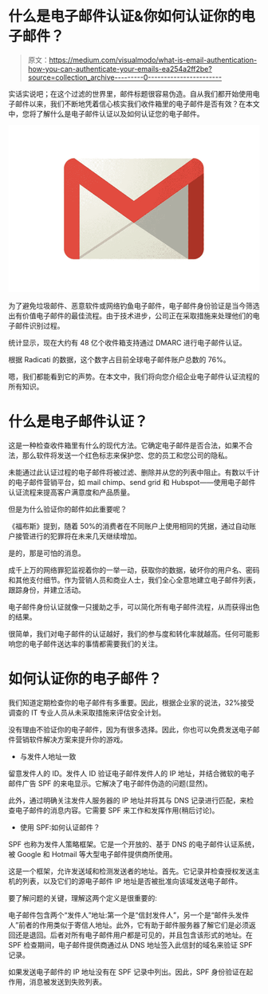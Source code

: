 # 什么是电子邮件认证&你如何认证你的电子邮件？

> 原文：<https://medium.com/visualmodo/what-is-email-authentication-how-you-can-authenticate-your-emails-ea254a2ff2be?source=collection_archive---------0----------------------->

实话实说吧；在这个过滤的世界里，邮件标题很容易伪造。自从我们都开始使用电子邮件以来，我们不断地凭着信心核实我们收件箱里的电子邮件是否有效？在本文中，您将了解什么是电子邮件认证以及如何认证您的电子邮件。

![](img/699dcc3c56389abf665b786506223585.png)

为了避免垃圾邮件、恶意软件或网络钓鱼电子邮件，电子邮件身份验证是当今筛选出有价值电子邮件的最佳流程。由于技术进步，公司正在采取措施来处理他们的电子邮件识别过程。

统计显示，现在大约有 48 亿个收件箱支持通过 DMARC 进行电子邮件认证。

根据 Radicati 的数据，这个数字占目前全球电子邮件账户总数的 76%。

嗯，我们都能看到它的声势。在本文中，我们将向您介绍企业电子邮件认证流程的所有知识。

# 什么是电子邮件认证？

这是一种检查收件箱里有什么的现代方法。它确定电子邮件是否合法，如果不合法，那么软件将发送一个红色标志来保护您、您的员工和您公司的隐私。

未能通过此认证过程的电子邮件将被过滤、删除并从您的列表中阻止。有数以千计的电子邮件营销平台，如 mail chimp、send grid 和 Hubspot——使用电子邮件认证流程来提高客户满意度和产品质量。

但是为什么验证你的邮件如此重要呢？

《福布斯》提到，随着 50%的消费者在不同账户上使用相同的凭据，通过自动账户接管进行的犯罪将在未来几天继续增加。

是的，那是可怕的消息。

成千上万的网络罪犯监视着你的一举一动，获取你的数据，破坏你的用户名、密码和其他支付细节。作为营销人员和商业人士，我们全心全意地建立电子邮件列表，跟踪身份，并建立活动。

电子邮件身份认证就像一只援助之手，可以简化所有电子邮件流程，从而获得出色的结果。

很简单，我们对电子邮件的认证越好，我们的参与度和转化率就越高。任何可能影响您的电子邮件送达率的事情都需要我们的关注。

# 如何认证你的电子邮件？

我们知道定期检查你的电子邮件有多重要。因此，根据企业家的说法，32%接受调查的 IT 专业人员从未采取措施来评估安全计划。

没有理由不验证你的电子邮件，因为有很多选择。因此，你也可以免费发送电子邮件营销软件解决方案来提升你的游戏。

*   与发件人地址一致

留意发件人的 ID。发件人 ID 验证电子邮件发件人的 IP 地址，并结合微软的电子邮件广告 SPF 的来电显示。它解决了电子邮件伪造的问题(显然)。

此外，通过明确关注发件人服务器的 IP 地址并将其与 DNS 记录进行匹配，来检查电子邮件的消息内容。它需要 SPF 来工作和发挥作用(稍后讨论)。

*   使用 SPF:如何认证邮件？

SPF 也称为发件人策略框架。它是一个开放的、基于 DNS 的电子邮件认证系统，被 Google 和 Hotmail 等大型电子邮件提供商所使用。

这是一个框架，允许发送域和检测发送者的地址。首先。它记录并检查授权发送主机的列表，以及它们的源电子邮件 IP 地址是否被批准向该域发送电子邮件。

要了解问题的关键，理解这两个定义是很重要的:

电子邮件包含两个“发件人”地址:第一个是“信封发件人”，另一个是“邮件头发件人”前者的作用类似于寄信人地址。此外，它有助于邮件服务器了解它们是必须返回还是退回。后者对所有电子邮件用户都是可见的，并且包含该形式的地址。在 SPF 检查期间，电子邮件提供商通过从 DNS 地址签入此信封的域名来验证 SPF 记录。

如果发送电子邮件的 IP 地址没有在 SPF 记录中列出。因此，SPF 身份验证在起作用，消息被发送到失败列表。
